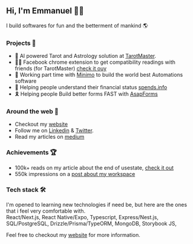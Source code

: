 ## Hi, I'm Emmanuel 👋🏼

I build softwares for fun and the betterment of mankind 🌎

### Projects 📌
- 🔮 AI powered Tarot and Astrology solution at [TarotMaster](https://tarotmaster.ai).
- 👯‍♂️ Facebook chrome extension to get compatibility readings with friends (for TarotMaster) [check it ouy](https://chromewebstore.google.com/detail/tarotmaster-facebook/eoblcfipabejidpknbojplldkpjjcpon?authuser=0&hl=en)
- 🚒 Working part time with [Minimo](https://minimo.it) to build the world best Automations software
- 💸 Helping people understand their financial status [spends.info](https://www.spends.info)
- 🎗️ Helping people Build better forms FAST with [AsapForms](https://asap-forms.vercel.app)


### Around the web 🧭
- Checkout my [website](https://odii.vercel.app)
- Follow me on [Linkedin](https://linkedin.com/in/emmanuelodii) & [Twitter](https://x.com/devodii_).
- Read my articles on [medium](https://medium.com/@emmanuelodii80)

### Achievements 🏆
- 100k+ reads on my article about the end of usestate, [check it out](https://medium.com/@emmanuelodii80/bye-bye-usestate-useeffect-revolutionizing-react-development-d91f95891adb_)
- 550k impressions on a [post about my workspace](https://www.linkedin.com/feed/update/urn:li:activity:7198706499324416000/)

### Tech stack 🛠️
I'm opened to learning new technologies if need be, but here are the ones that i feel very comfortable with.
<br />
React/Next.js, React Native/Expo, Typescript, Express/Nest.js, SQL/PostgreSQL, Drizzle/Prisma/TypeORM, MongoDB, Storybook JS, 

Feel free to checkout my [website](https://odii.vercel.app) for more information.
